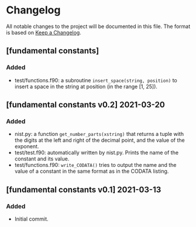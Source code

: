# Changelog
All notable changes to the project will be documented in this file.
The format is based on [Keep a Changelog](https://keepachangelog.com/en/1.0.0/).

## [fundamental constants]

### Added
- test/functions.f90: a subroutine `insert_space(string, position)` to insert a space in the string at position (in the range [1, 25]).

## [fundamental constants v0.2] 2021-03-20

### Added
- nist.py: a function `get_number_parts(xstring)` that returns a tuple with the digits at the left and right of the decimal point, and the value of the exponent.
- test/test.f90: automatically written by nist.py. Prints the name of the constant and its value.
- test/functions.f90: `write_CODATA()` tries to output the name and the value of a constant in the same format as in the CODATA listing.

## [fundamental constants v0.1] 2021-03-13

### Added
- Initial commit.
